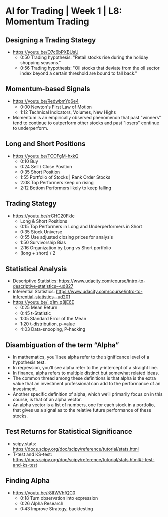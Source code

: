 # AI for Trading | Week 1 | L8: Momentum Trading

## Designing a Trading Stategy
- https://youtu.be/O7c6bPXBUsU
  - 0:50 Trading hypothesis: "Retail stocks rise during the holiday shopping seasons."
  - 0:56 Trading hypothesis: "Oil stocks that deviate from the oil sector index beyond a certain threshold are bound to fall back."
  
## Momentum-based Signals
- https://youtu.be/RedwbmYg6e4
  - 0:00 Newton's First Law of Motion
  - 1:12 Technical Indicators, Volumes, New Highs
- Momentum is an empirically observed phenomenon that past "winners" tend to continue to outperform other stocks and past "losers" continue to underperform.

## Long and Short Positions
- https://youtu.be/TCOFgM-hxkQ
  - 0:10 Buy
  - 0:24 Sell / Close Position
  - 0:35 Short Position
  - 1:55 Portfolio of Stocks | Rank Order Stocks
  - 2:08 Top Performers keep on rising
  - 2:12 Bottom Performers likely to keep falling

## Trading Stategy
- https://youtu.be/rrCHC20FkIc
  - Long & Short Positions
  - 0:15 Top Performers in Long and Underperformers in Short
  - 0:35 Stock Universe
  - 0:55 Use adjusted closing prices for analysis
  - 1:50 Survivorship Bias
  - 2:16 Organization by Long vs Short portfolio
  - (long + short) / 2
## Statistical Analysis
- Descriptive Statistics: https://www.udacity.com/course/intro-to-descriptive-statistics--ud827
- Inferential Statistics: https://www.udacity.com/course/intro-to-inferential-statistics--ud201
- https://youtu.be/_p1m_q8jE6E
  - 0:25 Mean Return
  - 0:45 t-Statistic
  - 1:05 Standard Error of the Mean
  - 1:20 t-distribution, p-value
  - 4:03 Data-snooping, P-hacking

## Disambiguation of the term “Alpha”
- In mathematics, you’ll see alpha refer to the significance level of a hypothesis test. 
- In regression, you’ll see alpha refer to the y-intercept of a straight line.
- In finance, alpha refers to multiple distinct but somewhat related ideas.
-  The common thread among these definitions is that alpha is the extra value that an investment professional can add to the performance of an investment. 
- Another specific definition of alpha, which we’ll primarily focus on in this course, is that of an alpha vector.
- An alpha vector is a list of numbers, one for each stock in a portfolio, that gives us a signal as to the relative future performance of these stocks.

## Test Returns for Statistical Significance
- scipy.stats: https://docs.scipy.org/doc/scipy/reference/tutorial/stats.html
- T-test and KS-test: https://docs.scipy.org/doc/scipy/reference/tutorial/stats.html#t-test-and-ks-test

## Finding Alpha
- https://youtu.be/r8lfWVhfQC0
  - 0:18 Turn observation into expression
  - 0:26 Alpha Research
  - 0:43 Improve Strategy, backtesting






